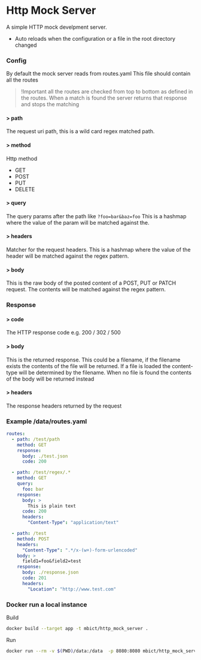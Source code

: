 # Http Mock Server

A simple HTTP mock develpment server.

- Auto reloads when the configuration or a file in the root directory changed

### Config
By default the mock server reads from routes.yaml
This file should contain all the routes

> !Important all the routes are checked from top to bottom as defined in the routes.
> When a match is found the server returns that response and stops the matching

#### > path 
The request uri path, this is a wild card regex matched path.

#### > method
Http method
- GET 
- POST 
- PUT 
- DELETE

#### > query
The query params after the path like `?foo=bar&baz=foo`
This is a hashmap where the value of the param will be matched against the.

#### > headers
Matcher for the request headers.
This is a hashmap where the value of the header will be matched against the regex pattern.

#### > body
This is the raw body of the posted content of a POST, PUT or PATCH request.
The contents will be matched against the regex pattern.

### Response

#### > code
The HTTP response code e.g. 200 / 302 / 500

#### > body
This is the returned response.
This could be a filename, if the filename exists the contents of the file will be returned.
If a file is loaded the content-type will be determined by the filename.
When no file is found the contents of the body will be returned instead

#### > headers
The response headers returned by the request

### Example /data/routes.yaml
```yaml
routes:
  - path: /test/path
    method: GET
    response:
      body: ./test.json
      code: 200

  - path: /test/regex/.*
    method: GET
    query:
      foo: bar
    response:
      body: >
        This is plain text
      code: 200
      headers:
        "Content-Type": "application/text"

  - path: /test
    method: POST
    headers:
      "Content-Type": ".*/x-(w+)-form-urlencoded"
    body: >
      field1=foo&field2=test
    response:
      body: ./response.json
      code: 201
      headers:
        "Location": "http://www.test.com"
``` 

### Docker run a local instance
Build
```bash
docker build --target app -t mbict/http_mock_server .
```

Run
```bash
docker run --rm -v $(PWD)/data:/data  -p 8080:8080 mbict/http_mock_server 
```


